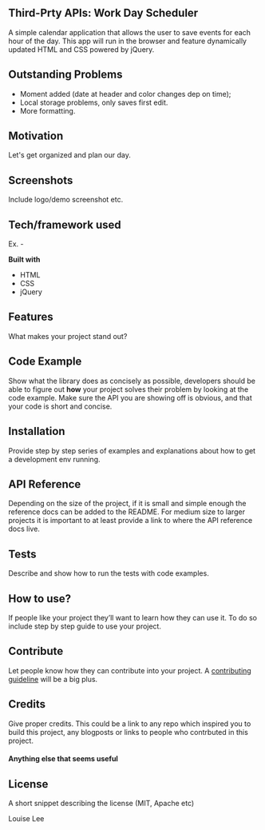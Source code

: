 ## Third-Prty APIs: Work Day Scheduler
A simple calendar application that allows the user to save events for each hour of the day. This app will run in the browser and feature dynamically updated HTML and CSS powered by jQuery.

## Outstanding Problems 
- Moment added (date at header and color changes dep on time);
- Local storage problems, only saves first edit.
- More formatting.

## Motivation
Let's get organized and plan our day.
 
## Screenshots
Include logo/demo screenshot etc.

## Tech/framework used
Ex. -

<b>Built with</b>
- HTML
- CSS
- jQuery

## Features
What makes your project stand out?

## Code Example
Show what the library does as concisely as possible, developers should be able to figure out **how** your project solves their problem by looking at the code example. Make sure the API you are showing off is obvious, and that your code is short and concise.

## Installation
Provide step by step series of examples and explanations about how to get a development env running.

## API Reference

Depending on the size of the project, if it is small and simple enough the reference docs can be added to the README. For medium size to larger projects it is important to at least provide a link to where the API reference docs live.

## Tests
Describe and show how to run the tests with code examples.

## How to use?
If people like your project they’ll want to learn how they can use it. To do so include step by step guide to use your project.

## Contribute

Let people know how they can contribute into your project. A [contributing guideline](https://github.com/zulip/zulip-electron/blob/master/CONTRIBUTING.md) will be a big plus.

## Credits
Give proper credits. This could be a link to any repo which inspired you to build this project, any blogposts or links to people who contrbuted in this project. 

#### Anything else that seems useful

## License
A short snippet describing the license (MIT, Apache etc)

Louise Lee